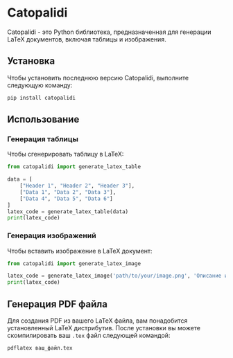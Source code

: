 
# Catopalidi

Catopalidi - это Python библиотека, предназначенная для генерации LaTeX документов, включая таблицы и изображения.

## Установка

Чтобы установить последнюю версию Catopalidi, выполните следующую команду:

```bash
pip install catopalidi
```

## Использование

### Генерация таблицы

Чтобы сгенерировать таблицу в LaTeX:

```python
from catopalidi import generate_latex_table

data = [
    ["Header 1", "Header 2", "Header 3"],
    ["Data 1", "Data 2", "Data 3"],
    ["Data 4", "Data 5", "Data 6"]
]
latex_code = generate_latex_table(data)
print(latex_code)
```

### Генерация изображений

Чтобы вставить изображение в LaTeX документ:

```python
from catopalidi import generate_latex_image

latex_code = generate_latex_image('path/to/your/image.png', 'Описание изображения')
print(latex_code)
```

## Генерация PDF файла

Для создания PDF из вашего LaTeX файла, вам понадобится установленный LaTeX дистрибутив. После установки вы можете скомпилировать ваш `.tex` файл следующей командой:

```bash
pdflatex ваш_файл.tex
```
